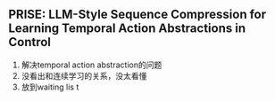 ## PRISE: LLM-Style Sequence Compression for Learning Temporal Action Abstractions in Control
1. 解决temporal action abstraction的问题
2. 没看出和连续学习的关系，没太看懂
3. 放到waiting lis  t